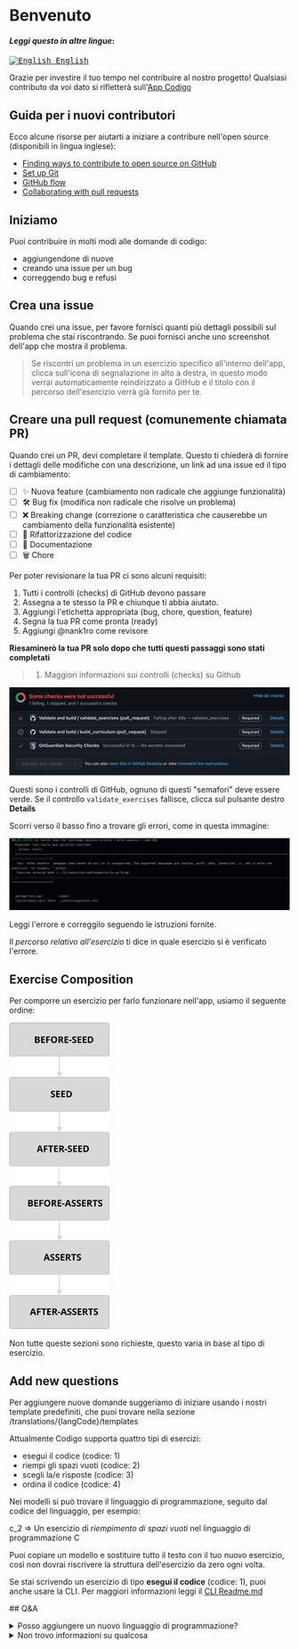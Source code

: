 # Benvenuto

#### _Leggi questo in altre lingue_:

<kbd>[<img title="English" alt="English" src="https://cdn.staticaly.com/gh/hjnilsson/country-flags/master/svg/gb.svg" width="22"> English](../../CONTRIBUTING.md)</kbd>

Grazie per investire il tuo tempo nel contribuire al nostro progetto!
Qualsiasi contributo da voi dato si rifletterà sull'[App Codigo](https://codigo.bestofcode.dev)

## Guida per i nuovi contributori

Ecco alcune risorse per aiutarti a iniziare a contribure nell'open source (disponibili in lingua inglese):

- [Finding ways to contribute to open source on GitHub](https://docs.github.com/en/get-started/exploring-projects-on-github/finding-ways-to-contribute-to-open-source-on-github)
- [Set up Git](https://docs.github.com/en/get-started/quickstart/set-up-git)
- [GitHub flow](https://docs.github.com/en/get-started/quickstart/github-flow)
- [Collaborating with pull requests](https://docs.github.com/en/github/collaborating-with-pull-requests)

## Iniziamo

Puoi contribuire in molti modi alle domande di codigo:
- aggiungendone di nuove
- creando una issue per un bug
- correggendo bug e refusi

## Crea una issue

Quando crei una issue, per favore fornisci quanti più dettagli possibili sul problema che stai riscontrando.
Se puoi fornisci anche uno screenshot dell'app che mostra il problema.

> Se riscontri un problema in un esercizio specifico all'interno dell'app, clicca sull'icona di segnalazione in alto a destra, in questo modo verrai automaticamente reindirizzato a GitHub e il titolo con il percorso dell'esercizio verrà già fornito per te.

## Creare una pull request (comunemente chiamata PR)

Quando crei un PR, devi completare il template.
Questo ti chiederà di fornire i dettagli delle modifiche con una descrizione, un link ad una issue ed il tipo di cambiamento:
- [ ] ✨ Nuova feature (cambiamento non radicale che aggiunge funzionalità)
- [ ] 🛠️ Bug fix (modifica non radicale che risolve un problema)
- [ ] ❌ Breaking change (correzione o caratteristica che causerebbe un cambiamento della funzionalità esistente)
- [ ] 🧹 Rifattorizzazione del codice
- [ ] 📝 Documentazione
- [ ] 🗑️ Chore 

Per poter revisionare la tua PR ci sono alcuni requisiti:
1. Tutti i controlli (checks) di GitHub devono passare
2. Assegna a te stesso la PR e chiunque ti abbia aiutato.
3. Aggiungi l'etichetta appropriata (bug, chore, question, feature)
4. Segna la tua PR come pronta (ready)
5. Aggiungi @nank1ro come revisore

__Riesaminerò la tua PR solo dopo che tutti questi passaggi sono stati completati__

> 1. Maggiori informazioni sui controlli (checks) su Github

<img src="/local_assets/github-checks.png"/>

Questi sono i controlli di GitHub, ognuno di questi "semafori" deve essere verde.
Se il controllo `validate_exercises` fallisce, clicca sul pulsante destro __Details__

Scorri verso il basso fino a trovare gli errori, come in questa immagine:

<img src="/local_assets/failed-assert.png"/>

Leggi l'errore e correggilo seguendo le istruzioni fornite.

Il _percorso relativo all'esercizio_ ti dice in quale esercizio si è verificato l'errore.

## Exercise Composition

Per comporre un esercizio per farlo funzionare nell'app, usiamo il seguente ordine:

<img src="/local_assets/exercise-composition.svg" width="180"/>

Non tutte queste sezioni sono richieste, questo varia in base al tipo di esercizio.

## Add new questions

Per aggiungere nuove domande suggeriamo di iniziare usando i nostri template predefiniti, che puoi trovare nella sezione
/translations/{langCode}/templates

Attualmente Codigo supporta quattro tipi di esercizi:
- esegui il codice (codice: 1)
- riempi gli spazi vuoti (codice: 2)
- scegli la/e risposte (codice: 3)
- ordina il codice (codice: 4)

Nei modelli si può trovare il linguaggio di programmazione, seguito dal codice del linguaggio, per esempio:

c_2 => Un esercizio di _riempimento di spazi vuoti_ nel linguaggio di programmazione C

Puoi copiare un modello e sostituire tutto il testo con il tuo nuovo esercizio, così non dovrai riscrivere la struttura dell'esercizio da zero ogni volta.

Se stai scrivendo un esercizio di tipo __esegui il codice__ (codice: 1), puoi anche usare la CLI.
Per maggiori informazioni leggi il [CLI Readme.md](/cli/README.md)

## Q&A

<details>
  <summary>Posso aggiungere un nuovo linguaggio di programmazione?</summary>
Sì, è possibile aggiungere un nuovo linguaggio di programmazione, ma questo richiede un sacco di lavoro perché comporta anche una nuova release dell'app.

Inoltre, non tutti i linguaggi di programmazione sono supportati dal nostro backend.
	Per ora ho intenzione di aggiungere `Kotlin` e `Go`.
	
Tutti i linguaggi di programmazione che il nostro backend supporta sono:

- Assembly (NASM 2.14.02)
- Bash (5.0.0)
- Basic (FBC 1.07.1)
- C (Clang 7.0.1)
- C++ (Clang 7.0.1)
- C (GCC 7.4.0)
- C++ (GCC 7.4.0)
- C (GCC 8.3.0)
- C++ (GCC 8.3.0)
- C (GCC 9.2.0)
- C++ (GCC 9.2.0)
- Clojure (1.10.1)
- C# (Mono 6.6.0.161)
- COBOL (GnuCOBOL 2.2)
- Common Lisp (SBCL 2.0.0)
- D (DMD 2.089.1)
- Elixir (1.9.4)
- Erlang (OTP 22.2)
- Executable
- F# (.NET Core SDK 3.1.202)
- Fortran (GFortran 9.2.0)
- Go (1.13.5)
- Groovy (3.0.3)
- Haskell (GHC 8.8.1)
- Java (OpenJDK 13.0.1)
- JavaScript (Node.js 12.14.0)
- Kotlin (1.3.70)
- Lua (5.3.5)
- Multi-file program
- Objective-C (Clang 7.0.1)
- OCaml (4.09.0)
- Octave (5.1.0)
- Pascal (FPC 3.0.4)
- Perl (5.28.1)
- PHP (7.4.1)
- Plain Text
- Prolog (GNU Prolog 1.4.5)
- Python (2.7.17)
- Python (3.8.1)
- R (4.0.0)
- Ruby (2.7.0)
- Rust (1.40.0)
- Scala (2.13.2)
- SQL (SQLite 3.27.2)
- Swift (5.2.3)
- TypeScript (3.7.4)
- Visual Basic Net (vbnc 0.0.0.5943)
</details>

<details>
  <summary>Non trovo informazioni su qualcosa</summary>
	Apri una issue, e se questo può essere utile ad altri, lo aggiungerò al file CONTRIBUTING o al README
	</details>
